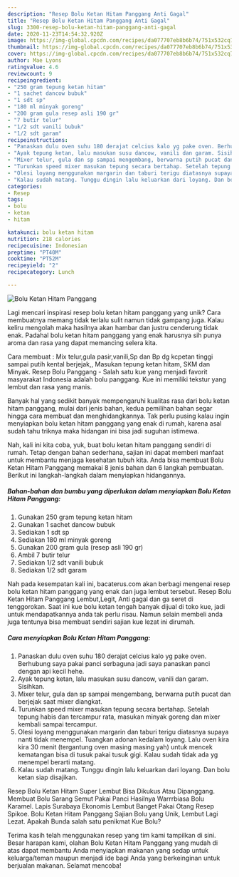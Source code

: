 ```yaml
---
description: "Resep Bolu Ketan Hitam Panggang Anti Gagal"
title: "Resep Bolu Ketan Hitam Panggang Anti Gagal"
slug: 3300-resep-bolu-ketan-hitam-panggang-anti-gagal
date: 2020-11-23T14:54:32.920Z
image: https://img-global.cpcdn.com/recipes/da077707eb8b6b74/751x532cq70/bolu-ketan-hitam-panggang-foto-resep-utama.jpg
thumbnail: https://img-global.cpcdn.com/recipes/da077707eb8b6b74/751x532cq70/bolu-ketan-hitam-panggang-foto-resep-utama.jpg
cover: https://img-global.cpcdn.com/recipes/da077707eb8b6b74/751x532cq70/bolu-ketan-hitam-panggang-foto-resep-utama.jpg
author: Mae Lyons
ratingvalue: 4.6
reviewcount: 9
recipeingredient:
- "250 gram tepung ketan hitam"
- "1 sachet dancow bubuk"
- "1 sdt sp"
- "180 ml minyak goreng"
- "200 gram gula resep asli 190 gr"
- "7 butir telur"
- "1/2 sdt vanili bubuk"
- "1/2 sdt garam"
recipeinstructions:
- "Panaskan dulu oven suhu 180 derajat celcius kalo yg pake oven. Berhubung saya pakai panci serbaguna jadi saya panaskan panci dengan api kecil hehe."
- "Ayak tepung ketan, lalu masukan susu dancow, vanili dan garam. Sisihkan."
- "Mixer telur, gula dan sp sampai mengembang, berwarna putih pucat dan berjejak saat mixer diangkat."
- "Turunkan speed mixer masukan tepung secara bertahap. Setelah tepung habis dan tercampur rata, masukan minyak goreng dan mixer kembali sampai tercampur."
- "Olesi loyang menggunakan margarin dan taburi terigu diatasnya supaya nanti tidak menempel. Tuangkan adonan kedalam loyang. Lalu oven kira kira 30 menit (tergantung oven masing masing yah) untuk mencek kematangan bisa di tusuk pakai tusuk gigi. Kalau sudah tidak ada yg menempel berarti matang."
- "Kalau sudah matang. Tunggu dingin lalu keluarkan dari loyang. Dan bolu ketan siap disajikan."
categories:
- Resep
tags:
- bolu
- ketan
- hitam

katakunci: bolu ketan hitam 
nutrition: 218 calories
recipecuisine: Indonesian
preptime: "PT40M"
cooktime: "PT52M"
recipeyield: "2"
recipecategory: Lunch

---
```



![Bolu Ketan Hitam Panggang](https://img-global.cpcdn.com/recipes/da077707eb8b6b74/751x532cq70/bolu-ketan-hitam-panggang-foto-resep-utama.jpg)

Lagi mencari inspirasi resep bolu ketan hitam panggang yang unik? Cara membuatnya memang tidak terlalu sulit namun tidak gampang juga. Kalau keliru mengolah maka hasilnya akan hambar dan justru cenderung tidak enak. Padahal bolu ketan hitam panggang yang enak harusnya sih punya aroma dan rasa yang dapat memancing selera kita.

Cara membuat : Mix telur,gula pasir,vanili,Sp dan Bp dg kcpetan tinggi sampai putih kental berjejak,, Masukan tepung ketan hitam, SKM dan Minyak. Resep Bolu Panggang - Salah satu kue yang menjadi favorit masyarakat Indonesia adalah bolu panggang. Kue ini memiliki tekstur yang lembut dan rasa yang manis.

Banyak hal yang sedikit banyak mempengaruhi kualitas rasa dari bolu ketan hitam panggang, mulai dari jenis bahan, kedua pemilihan bahan segar hingga cara membuat dan menghidangkannya. Tak perlu pusing kalau ingin menyiapkan bolu ketan hitam panggang yang enak di rumah, karena asal sudah tahu triknya maka hidangan ini bisa jadi suguhan istimewa.


Nah, kali ini kita coba, yuk, buat bolu ketan hitam panggang sendiri di rumah. Tetap dengan bahan sederhana, sajian ini dapat memberi manfaat untuk membantu menjaga kesehatan tubuh kita. Anda bisa membuat Bolu Ketan Hitam Panggang memakai 8 jenis bahan dan 6 langkah pembuatan. Berikut ini langkah-langkah dalam menyiapkan hidangannya.

<!--inarticleads1-->

##### Bahan-bahan dan bumbu yang diperlukan dalam menyiapkan Bolu Ketan Hitam Panggang:

1. Gunakan 250 gram tepung ketan hitam
1. Gunakan 1 sachet dancow bubuk
1. Sediakan 1 sdt sp
1. Sediakan 180 ml minyak goreng
1. Gunakan 200 gram gula (resep asli 190 gr)
1. Ambil 7 butir telur
1. Sediakan 1/2 sdt vanili bubuk
1. Sediakan 1/2 sdt garam


Nah pada kesempatan kali ini, bacaterus.com akan berbagi mengenai resep bolu ketan hitam panggang yang enak dan juga lembut tersebut. Resep Bolu Ketan Hitam Panggang Lembut,Legit, Anti gagal dan ga seret di tenggorokan. Saat ini kue bolu ketan tengah banyak dijual di toko kue, jadi untuk mendapatkannya anda tak perlu risau. Namun selain membeli anda juga tentunya bisa membuat sendiri sajian kue lezat ini dirumah. 

<!--inarticleads2-->

##### Cara menyiapkan Bolu Ketan Hitam Panggang:

1. Panaskan dulu oven suhu 180 derajat celcius kalo yg pake oven. Berhubung saya pakai panci serbaguna jadi saya panaskan panci dengan api kecil hehe.
1. Ayak tepung ketan, lalu masukan susu dancow, vanili dan garam. Sisihkan.
1. Mixer telur, gula dan sp sampai mengembang, berwarna putih pucat dan berjejak saat mixer diangkat.
1. Turunkan speed mixer masukan tepung secara bertahap. Setelah tepung habis dan tercampur rata, masukan minyak goreng dan mixer kembali sampai tercampur.
1. Olesi loyang menggunakan margarin dan taburi terigu diatasnya supaya nanti tidak menempel. Tuangkan adonan kedalam loyang. Lalu oven kira kira 30 menit (tergantung oven masing masing yah) untuk mencek kematangan bisa di tusuk pakai tusuk gigi. Kalau sudah tidak ada yg menempel berarti matang.
1. Kalau sudah matang. Tunggu dingin lalu keluarkan dari loyang. Dan bolu ketan siap disajikan.


Resep Bolu Ketan Hitam Super Lembut Bisa Dikukus Atau Dipanggang. Membuat Bolu Sarang Semut Pakai Panci Hasilnya Warrrbiasa Bolu Karamel. Lapis Surabaya Ekonomis Lembut Banget Pakai Otang Resep Spikoe. Bolu Ketan Hitam Panggang Sajian Bolu yang Unik, Lembut Lagi Lezat. Apakah Bunda salah satu penikmat Kue Bolu? 

Terima kasih telah menggunakan resep yang tim kami tampilkan di sini. Besar harapan kami, olahan Bolu Ketan Hitam Panggang yang mudah di atas dapat membantu Anda menyiapkan makanan yang sedap untuk keluarga/teman maupun menjadi ide bagi Anda yang berkeinginan untuk berjualan makanan. Selamat mencoba!
